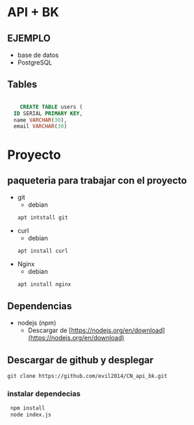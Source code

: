 # API + BK
## EJEMPLO
+ base de datos
 + PostgreSQL
## Tables
```` sql

    CREATE TABLE users (
  ID SERIAL PRIMARY KEY,
  name VARCHAR(30),
  email VARCHAR(30)
````
# Proyecto
## paqueteria para trabajar con el proyecto
+ git
    + debian
    ```` Console
    apt intstall git
    ```` 
+ curl
    + debian
    ```` Console
    apt install curl
    ````
+  Nginx
    + debian
    ```` Console
    apt install nginx
    ```` 
## Dependencias
+ nodejs (npm)
    + Descargar de [https://nodejs.org/en/download](https://nodejs.org/en/download)


## Descargar de github y desplegar
```` 
git clone https://github.com/evil2014/CN_api_bk.git
````
### instalar dependecias
```` zsh 
 npm install
 node index.js
````



